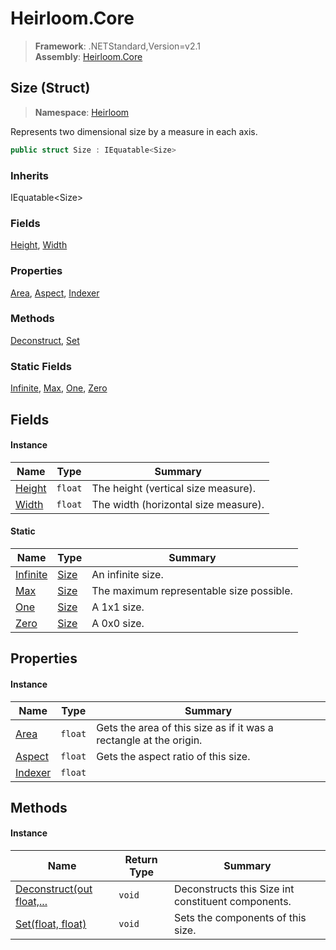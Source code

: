# Heirloom.Core

> **Framework**: .NETStandard,Version=v2.1  
> **Assembly**: [Heirloom.Core][0]

## Size (Struct)

> **Namespace**: [Heirloom][0]

Represents two dimensional size by a measure in each axis.

```cs
public struct Size : IEquatable<Size>
```

### Inherits

IEquatable\<Size>

### Fields

[Height][1], [Width][2]

### Properties

[Area][3], [Aspect][4], [Indexer][5]

### Methods

[Deconstruct][6], [Set][7]

### Static Fields

[Infinite][8], [Max][9], [One][10], [Zero][11]

## Fields

#### Instance

| Name        | Type    | Summary                              |
|-------------|---------|--------------------------------------|
| [Height][1] | `float` | The height (vertical size measure).  |
| [Width][2]  | `float` | The width (horizontal size measure). |

#### Static

| Name          | Type       | Summary                                  |
|---------------|------------|------------------------------------------|
| [Infinite][8] | [Size][12] | An infinite size.                        |
| [Max][9]      | [Size][12] | The maximum representable size possible. |
| [One][10]     | [Size][12] | A 1x1 size.                              |
| [Zero][11]    | [Size][12] | A 0x0 size.                              |

## Properties

#### Instance

| Name         | Type    | Summary                                                            |
|--------------|---------|--------------------------------------------------------------------|
| [Area][3]    | `float` | Gets the area of this size as if it was a rectangle at the origin. |
| [Aspect][4]  | `float` | Gets the aspect ratio of this size.                                |
| [Indexer][5] | `float` |                                                                    |

## Methods

#### Instance

| Name                           | Return Type | Summary                                            |
|--------------------------------|-------------|----------------------------------------------------|
| [Deconstruct(out float,...][6] | `void`      | Deconstructs this Size int constituent components. |
| [Set(float, float)][7]         | `void`      | Sets the components of this size.                  |

[0]: ../../Heirloom.Core.md
[1]: Size/Height.md
[2]: Size/Width.md
[3]: Size/Area.md
[4]: Size/Aspect.md
[5]: Size/Indexer.md
[6]: Size/Deconstruct.md
[7]: Size/Set.md
[8]: Size/Infinite.md
[9]: Size/Max.md
[10]: Size/One.md
[11]: Size/Zero.md
[12]: Size.md
